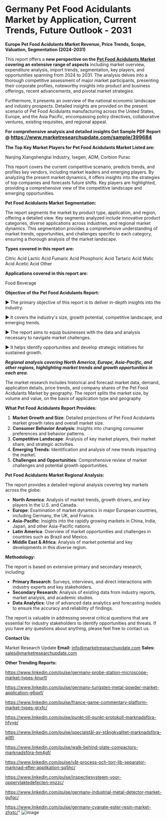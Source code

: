 # Germany Pet Food Acidulants Market by Application, Current Trends, Future Outlook - 2031

<strong>Europe Pet Food Acidulants Market Revenue, Price Trends, Scope, Valuation, Segmentation (2024-2031)</strong>

This report offers a <strong>new perspective on the <a href=https://www.marketresearchupdate.com/sample/399684>Pet Food Acidulants Market</a> covering an extensive range of aspects</strong> including market overview, expenditure analysis, import trends, segmentation, key players, and opportunities spanning from 2024 to 2031. The analysis delves into a thorough competitive assessment of major market participants, presenting their corporate profiles, noteworthy insights into product and business offerings, recent advancements, and pivotal market strategies.

Furthermore, it presents an overview of the national economic landscape and industry prospects. Detailed insights are provided on the present scenario of Pet Food Acidulants manufacturing across the United States, Europe, and the Asia Pacific, encompassing policy directives, collaborative ventures, existing requisites, and regional appeal.

<strong>For comprehensive analysis and detailed insights Get Sample PDF Report @ <a href=https://www.marketresearchupdate.com/sample/399684><font size=3 color=#0000ff>https://www.marketresearchupdate.com/sample/399684</font></a></strong>

<strong>The Top Key Market Players for Pet Food Acidulants Market Listed are:</strong>

Nanjing Xiangshengtai Industry, Isegen, ADM, Corbion Purac

This report covers the current competitive scenario, predicts trends, and profiles key vendors, including market leaders and emerging players. By analyzing the present market dynamics, it offers insights into the strategies of top companies and forecasts future shifts. Key players are highlighted, providing a comprehensive view of the competitive landscape and emerging opportunities.

<strong>Pet Food Acidulants Market Segmentation:</strong>

The report segments the market by product type, application, and region, offering a detailed view. Key segments analyzed include innovative product categories, diverse applications across industries, and regional market dynamics. This segmentation provides a comprehensive understanding of market trends, opportunities, and challenges specific to each category, ensuring a thorough analysis of the market landscape.

<strong>Types covered in this report are:</strong>

Citric Acid
Lactic Acid
Fumaric Acid
Phosphoric Acid
Tartaric Acid
Malic Acid
Acetic Acid
Other

<strong>Applications covered in this report are:</strong>

Food
Beverage

<strong>Objective of the Pet Food Acidulants Report:</strong>

▶ The primary objective of this report is to deliver in-depth insights into the industry.

▶ It covers the industry's size, growth potential, competitive landscape, and emerging trends.

▶ The report aims to equip businesses with the data and analysis necessary to navigate market challenges.

▶ It helps identify opportunities and develop strategic initiatives for sustained growth.

<strong><em>Regional analysis covering North America, Europe, Asia-Pacific, and other regions, highlighting market trends and growth opportunities in each area.</em></strong>

The market research includes historical and forecast market data, demand, application details, price trends, and company shares of the Pet Food Acidulants Market by geography. The report splits the market size, by volume and value, on the basis of application type and geography

<strong>What Pet Food Acidulants Report Provides:</strong>
<ol>
  <li><strong>Market Growth and Size</strong>: Detailed projections of Pet Food Acidulants market growth rates and overall market size.</li>
  <li><strong>Consumer Behavior Analysis</strong>: Insights into changing consumer preferences and behavior patterns.</li>
  <li><strong>Competitive Landscape</strong>: Analysis of key market players, their market share, and strategic activities.</li>
  <li><strong>Emerging Trends</strong>: Identification and analysis of new trends impacting the market.</li>
  <li><strong>Challenges and Opportunities</strong>: Comprehensive review of market challenges and potential growth opportunities.</li>
</ol>

<strong>Pet Food Acidulants Market Regional Analysis:</strong>

The report provides a detailed regional analysis covering key markets across the globe:
<ul>
  <li><strong>North America</strong>: Analysis of market trends, growth drivers, and key players in the U.S. and Canada.</li>
  <li><strong>Europe</strong>: Examination of market dynamics in major European countries, including Germany, the UK, and France.</li>
  <li><strong>Asia-Pacific</strong>: Insights into the rapidly growing markets in China, India, Japan, and other Asia-Pacific nations.</li>
  <li><strong>Latin America</strong>: Overview of market opportunities and challenges in countries such as Brazil and Mexico.</li>
  <li><strong>Middle East &amp; Africa</strong>: Analysis of market potential and key developments in this diverse region.</li>
</ul>

<strong>Methodology:</strong>

The report is based on extensive primary and secondary research, including:
<ul>
  <li><strong>Primary Research</strong>: Surveys, interviews, and direct interactions with industry experts and key stakeholders.</li>
  <li><strong>Secondary Research</strong>: Analysis of existing data from industry reports, market analysis, and academic studies.</li>
  <li><strong>Data Analytics</strong>: Use of advanced data analytics and forecasting models to ensure the accuracy and reliability of findings.</li>
</ul>
The report is valuable in addressing several critical questions that are essential for industry stakeholders to identify opportunities and threats. If you have any questions about anything, please feel free to contact us.

<strong>Contact Us:</strong>

Market Research Update
<strong>Email:</strong> info@marketresearchupdate.com
<strong>Sales:</strong> sales@marketresearchupdate.com

<strong>Other Trending Reports:</strong>

<a href=https://www.linkedin.com/pulse/germany-probe-station-microscope-market-types-knurf/>https://www.linkedin.com/pulse/germany-probe-station-microscope-market-types-knurf/</a>

<a href=https://www.linkedin.com/pulse/germany-tungsten-metal-powder-market-application-g6qxf/>https://www.linkedin.com/pulse/germany-tungsten-metal-powder-market-application-g6qxf/</a>

<a href=https://www.linkedin.com/pulse/france-game-commentary-platform-market-types-grxfc/>https://www.linkedin.com/pulse/france-game-commentary-platform-market-types-grxfc/</a>

<a href=https://www.linkedin.com/pulse/punkt-till-punkt-protokoll-marknadsföra-hfvye/>https://www.linkedin.com/pulse/punkt-till-punkt-protokoll-marknadsföra-hfvye/</a>

<a href=https://www.linkedin.com/pulse/specialstål-av-stångkvalitet-marknadsföra-ajltf/>https://www.linkedin.com/pulse/specialstål-av-stångkvalitet-marknadsföra-ajltf/</a>

<a href=https://www.linkedin.com/pulse/walk-behind-plate-compactors-marknadsföra-hm4gf/>https://www.linkedin.com/pulse/walk-behind-plate-compactors-marknadsföra-hm4gf/</a>

<a href=https://www.linkedin.com/pulse/våt-process-och-torr-lib-separator-marknad-efter-applikation-sq5hc/>https://www.linkedin.com/pulse/våt-process-och-torr-lib-separator-marknad-efter-applikation-sq5hc/</a>

<a href=https://www.linkedin.com/pulse/inspectiesysteem-voor-oppervlaktedefecten-imzzc/>https://www.linkedin.com/pulse/inspectiesysteem-voor-oppervlaktedefecten-imzzc/</a>

<a href=https://www.linkedin.com/pulse/germany-industrial-metal-detector-market-gufgc/>https://www.linkedin.com/pulse/germany-industrial-metal-detector-market-gufgc/</a>

<a href=https://www.linkedin.com/pulse/germany-cyanate-ester-resin-market-zhxtc/>https://www.linkedin.com/pulse/germany-cyanate-ester-resin-market-zhxtc/</a>"
![image](https://github.com/user-attachments/assets/ea5e181a-fa8d-459e-88fe-b25e2af3f720)
